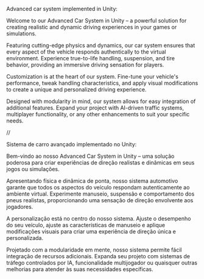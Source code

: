 Advanced car system implemented in Unity:

Welcome to our Advanced Car System in Unity – a powerful solution for creating realistic and dynamic driving experiences in your games or simulations.

Featuring cutting-edge physics and dynamics, our car system ensures that every aspect of the vehicle responds authentically to the virtual environment. Experience true-to-life handling, suspension, and tire behavior, providing an immersive driving sensation for players.

Customization is at the heart of our system. Fine-tune your vehicle's performance, tweak handling characteristics, and apply visual modifications to create a unique and personalized driving experience. 

Designed with modularity in mind, our system allows for easy integration of additional features. Expand your project with AI-driven traffic systems, multiplayer functionality, or any other enhancements to suit your specific needs.

//

Sistema de carro avançado implementado no Unity:

Bem-vindo ao nosso Advanced Car System in Unity – uma solução poderosa para criar experiências de direção realistas e dinâmicas em seus jogos ou simulações.

Apresentando física e dinâmica de ponta, nosso sistema automotivo garante que todos os aspectos do veículo respondam autenticamente ao ambiente virtual. Experimente manuseio, suspensão e comportamento dos pneus realistas, proporcionando uma sensação de direção envolvente aos jogadores.

A personalização está no centro do nosso sistema. Ajuste o desempenho do seu veículo, ajuste as características de manuseio e aplique modificações visuais para criar uma experiência de direção única e personalizada.

Projetado com a modularidade em mente, nosso sistema permite fácil integração de recursos adicionais. Expanda seu projeto com sistemas de tráfego controlados por IA, funcionalidade multijogador ou quaisquer outras melhorias para atender às suas necessidades específicas.
